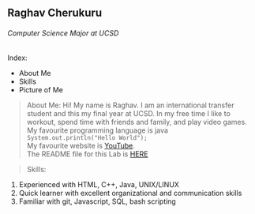## Raghav Cherukuru
###### *Computer Science Major at UCSD*

Index:
- About Me
- Skills
- Picture of Me

> About Me: 
Hi! My name is Raghav. I am an international transfer student and this my final year at UCSD. In my free time I like to workout, spend time with friends and family, and play video games.
My favourite programming language is java\
```System.out.println("Hello World");```\
My favourite website is [YouTube](https://www.youtube.com).\
The README file for this Lab is [HERE](README.md)

> Skills:
1. Experienced with HTML, C++, Java, UNIX/LINUX
2. Quick learner with excellent organizational and communication skills
3. Familiar with git, Javascript, SQL, bash scripting


